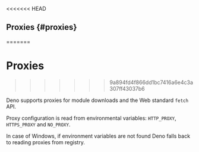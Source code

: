 <<<<<<< HEAD
## Proxies {#proxies}
=======
# Proxies
>>>>>>> 9a894fd4f866dd1bc7416a6e4c3a307ff43037b6

Deno supports proxies for module downloads and the Web standard `fetch` API.

Proxy configuration is read from environmental variables: `HTTP_PROXY`,
`HTTPS_PROXY` and `NO_PROXY`.

In case of Windows, if environment variables are not found Deno falls back to
reading proxies from registry.
